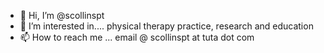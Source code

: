 - 👋 Hi, I’m @scollinspt
- 👀 I’m interested in.... physical therapy practice, research and education
- 📫 How to reach me ... email @ scollinspt at tuta dot com

<!---
scollinspt/scollinspt is a ✨ special ✨ repository because its `README.md` (this file) appears on your GitHub profile.
You can click the Preview link to take a look at your changes.
--->
